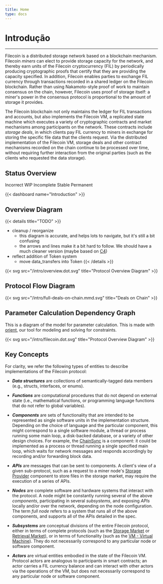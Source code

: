 ```yaml
---
title: Home
type: docs
---
```


# Introdução
---

Filecoin is a distributed storage network based on a blockchain mechanism.
Filecoin *miners* can elect to provide storage capacity for the network, and thereby
earn units of the Filecoin cryptocurrency (FIL) by periodically producing
cryptographic proofs that certify that they are providing the capacity specified.
In addition, Filecoin enables parties to exchange FIL currency
through transactions recorded in a shared ledger on the Filecoin blockchain.
Rather than using Nakamoto-style proof of work to maintain consensus on the chain, however,
Filecoin uses proof of storage itself: a miner's power in the consensus protocol
is proportional to the amount of storage it provides.

The Filecoin blockchain not only maintains the ledger for FIL transactions and
accounts, but also implements the Filecoin VM, a replicated state machine which executes
a variety of cryptographic contracts and market mechanisms among participants
on the network.
These contracts include *storage deals*, in which clients pay FIL currency to miners
in exchange for storing the specific file data that the clients request.
Via the distributed implementation of the Filecoin VM, storage deals
and other contract mechanisms recorded on the chain continue to be processed
over time, without requiring further interaction from the original parties
(such as the clients who requested the data storage).

## Status Overview

<i class="gg-incorrect"></i> Incorrect
<i class="gg-wip"></i> WIP
<i class="gg-incomplete"></i> Incomplete
<i class="gg-stable"></i> Stable
<i class="gg-permanent"></i> Permanent

{{< dashboard name="Introduction" >}}

## Overview Diagram
{{< details title="TODO" >}}
- cleanup / reorganize
  - this diagram is accurate, and helps lots to navigate, but it's still a bit confusing
  - the arrows and lines make it a bit hard to follow. We should have a much cleaner version (maybe based on [C4](https://c4model.com))
- reflect addition of Token system
  - move data_transfers into Token
{{< /details >}}


{{< svg src="/intro/overview.dot.svg" title="Protocol Overview Diagram" >}}

## Protocol Flow Diagram

{{< svg src="/intro/full-deals-on-chain.mmd.svg" title="Deals on Chain" >}}

## Parameter Calculation Dependency Graph

This is a diagram of the model for parameter calculation. This is made with [orient](https://github.com/filecoin-project/orient), our tool for modeling and solving for constraints.

{{< svg src="/intro/filecoin.dot.svg" title="Protocol Overview Diagram" >}}


## Key Concepts

For clarity, we refer the following types of entities to describe implementations of the Filecoin protocol:

- **_Data structures_** are collections of semantically-tagged data members (e.g., structs, interfaces, or enums).

- **_Functions_** are computational procedures that do not depend on external state (i.e., mathematical functions,
  or programming language functions that do not refer to global variables).

- **_Components_** are sets of functionality that are intended to be represented as single software units
  in the implementation structure.
  Depending on the choice of language and the particular component, this might
  correspond to a single software module,
  a thread or process running some main loop, a disk-backed database, or a variety of other design choices.
  For example, the [ChainSync](./../algorithms/block_sync.md#example) is a component: it could be implemented
  as a process or thread running a single specified main loop, which waits for network messages
  and responds accordingly by recording and/or forwarding block data.

- **_APIs_** are messages that can be sent to components.
  A client's view of a given sub-protocol, such as a request to a miner node's
  [Storage Provider](/missing-link) component to store files in the storage market,
  may require the execution of a series of APIs.

- **_Nodes_** are complete software and hardware systems that interact with the protocol.
  A node might be constantly running several of the above _components_, participating in several _subsystems_,
  and exposing _APIs_ locally and/or over the network,
  depending on the node configuration.
  The term _full node_ refers to a system that runs all of the above components, and supports all of the APIs detailed in the spec.

- **_Subsystems_** are conceptual divisions of the entire Filecoin protocol, either in terms of complete protocols
  (such as the [Storage Market](/storage_market) or [Retrieval Market](/retrieval_market)), or in terms of functionality
  (such as the [VM - Virtual Machine](/sys_vm)). They do not necessarily correspond to any particular node or software component.

- **_Actors_** are virtual entities embodied in the state of the Filecoin VM.
  Protocol actors are analogous to participants in smart contracts;
  an actor carries a FIL currency balance and can interact with other actors
  via the operations of the VM, but does not necessarily correspond to any particular node or software component.